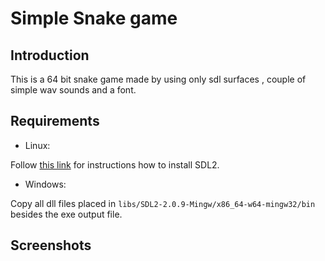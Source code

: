 # Simple Snake game

## Introduction

This is a 64 bit snake game made by using only sdl surfaces , couple of simple wav sounds and a font. 

##  Requirements

* Linux: 

 Follow [this link](https://gist.github.com/BoredBored/3187339a99f7786c25075d4d9c80fad5) for instructions how to install SDL2.
* Windows:

Copy all dll files placed in  ``libs/SDL2-2.0.9-Mingw/x86_64-w64-mingw32/bin`` besides the exe output file.

## Screenshots
